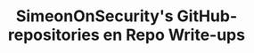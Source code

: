 ---
title: "SimeonOnSecurity's GitHub-repositories en Repo Write-ups"
description: "Verken onze open-source projecten, beveiligingstools en diepgaande uitleg. Verbeter uw kennis en vaardigheden op het gebied van cybersecurity en automatisering met onze GitHub repo write-ups."
tags: ["GitHub-repositories", "Repo Write-ups", "open-source projecten", "beveiligingstools", "inzichten in cybersecurity", "inzichten in automatisering", "programmeertutorials", "bijdragen aan GitHub", "beveiligingsonderzoek", "code-analyse", "projectdocumentatie", "bugfixes", "functieverbeteringen", "samenwerking in de gemeenschap", "ontwikkelaarsbronnen", "codebeoordelingen", "versiebeheer", "continue integratie", "probleemtracking", "repositoriumbeheer"]
---